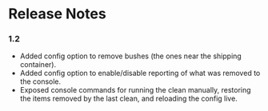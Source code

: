 # Release Notes

### 1.2
* Added config option to remove bushes (the ones near the shipping container).
* Added config option to enable/disable reporting of what was removed to the console.
* Exposed console commands for running the clean manually, restoring the items removed by the last clean, and reloading the config live.
